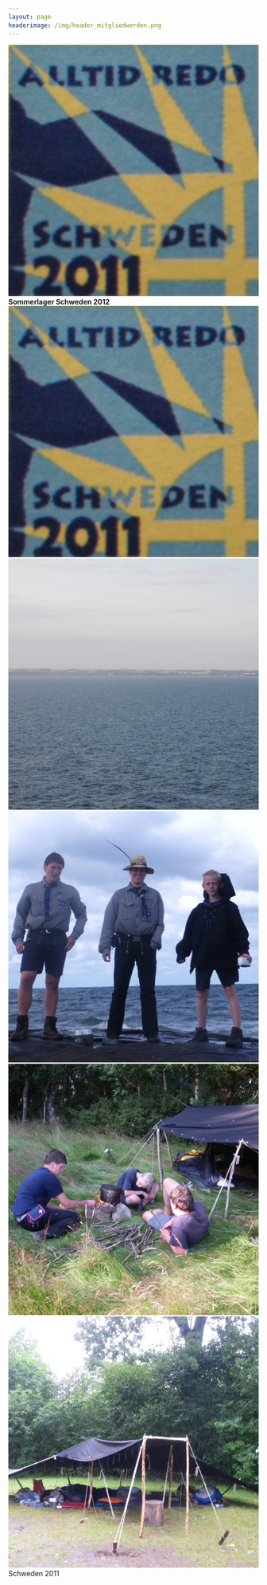 ```yaml
---
layout: page
headerimage: /img/header_mitgliedwerden.png
---
```

 <div class="tile">
   <div class="tile-content slide-up">
        <div class="slide">
           <a href="https://www.flickr.com/photos/141398173@N07/albums/72157669148755046/" style="text-decoration:none"><img src="/img/Schweden.jpg"></a>       
        </div>
         <div class="slide-over">
           <a href="https://www.flickr.com/photos/141398173@N07/albums/72157669148755046/" style="text-decoration:none" style="color:#FF8C00"><b>Sommerlager Schweden 2012</b></a>             
         </div>
   </div>
 </div>



<div class="tile-wide bg-orange fg-white" data-role="tile">
                <div class="tile-content image-set" href="https://www.flickr.com/photos/141398173@N07/albums/72157669148755046/"> 
                    <img src="img/Schweden.jpg">
                    <img src="img/Schweden2.jpg">
                    <img src="img/Schweden3.jpg">
                    <img src="img/Schweden4.jpg">
                    <img src="img/Schweden5.jpg">
                </div>
                <span class="tile-label">Schweden 2011</span>
</div>